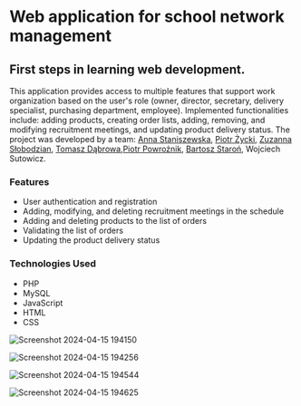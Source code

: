 # Web application for school network management

## First steps in learning web development.

This application provides access to multiple features that support work organization based on the user's role (owner, director, secretary, delivery specialist, purchasing department, employee). Implemented functionalities include: adding products, creating order lists, adding, removing, and modifying recruitment meetings, and updating product delivery status. The project was developed by a team:  [Anna Staniszewska](https://github.com/xAniSsx), [Piotr Życki](https://github.com/PiotrZycki), [Zuzanna Słobodzian](https://github.com/ZuzannaSlobodzian), [Tomasz Dąbrowa](https://github.com/TomaszDabrowa),[Piotr Powroźnik](https://github.com/PPowroznik02), [Bartosz Staroń](https://github.com/barst123), Wojciech Sutowicz.

### Features
* User authentication and registration
* Adding, modifying, and deleting recruitment meetings in the schedule
* Adding and deleting products to the list of orders
* Validating the list of orders
* Updating the product delivery status

### Technologies Used
* PHP
* MySQL
* JavaScript
* HTML
* CSS

![Screenshot 2024-04-15 194150](https://github.com/ZuzannaSlobodzian/php-basics/assets/97484679/49457955-edd6-41b1-9f62-577180980696)

![Screenshot 2024-04-15 194256](https://github.com/ZuzannaSlobodzian/php-basics/assets/97484679/081e5bcb-04c4-4fc0-ab6a-5d4b899734f6)

![Screenshot 2024-04-15 194544](https://github.com/ZuzannaSlobodzian/php-basics/assets/97484679/9a893b6b-73df-4b3f-90f6-4ec5e4685d2c)

![Screenshot 2024-04-15 194625](https://github.com/ZuzannaSlobodzian/php-basics/assets/97484679/0d7d5ffb-5e26-4cb5-9985-f2e021173813)

